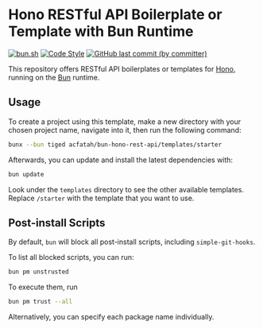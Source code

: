 # Hono RESTful API Boilerplate or Template with Bun Runtime

<p>
  <a href="https://bun.sh">
    <img
      alt="bun.sh"
      src="https://img.shields.io/badge/Bun-%23000000.svg?style=flat-square&logo=bun&logoColor=white"></a>
  <a href="https://github.com/antfu/eslint-config">
    <img
      alt="Code Style"
      src="https://antfu.me/badge-code-style.svg"></a>
  <a href="https://github.com/acfatah/bun-hono-rest-api/commits/main">
  <img
    alt="GitHub last commit (by committer)"
    src="https://img.shields.io/github/last-commit/acfatah/bun-hono-rest-api?display_timestamp=committer&style=flat-square"></a>
</p>

This repository offers RESTful API boilerplates or templates for [Hono](https://hono.dev), running on the [Bun](https://bun.sh) runtime.

## Usage

To create a project using this template, make a new directory with your chosen project name, navigate into it, then run the following command:

```bash
bunx --bun tiged acfatah/bun-hono-rest-api/templates/starter
```

Afterwards, you can update and install the latest dependencies with:

```bash
bun update
```

Look under the `templates` directory to see the other available templates.
Replace `/starter` with the template that you want to use.

## Post-install Scripts

By default, `bun` will block all post-install scripts, including `simple-git-hooks`.

To list all blocked scripts, you can run:

```bash
bun pm unstrusted
```

To execute them, run

```bash
bun pm trust --all
```

Alternatively, you can specify each package name individually.
